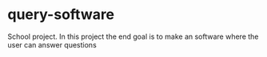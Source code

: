 # query-software
School project. In this project the end goal is to make an software where the user can answer questions
